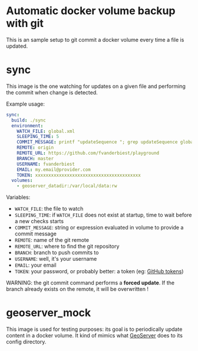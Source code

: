# Automatic docker volume backup with git

This is an sample setup to git commit a docker volume every time a file is updated.

# sync

This image is the one watching for updates on a given file and performing the commit when change is detected.

Example usage:
```yaml
sync:
  build: ./sync
  environment:
    WATCH_FILE: global.xml
    SLEEPING_TIME: 5
    COMMIT_MESSAGE: printf "updateSequence "; grep updateSequence global.xml|sed -e 's#.*ce>\(.*\)</up.*#\1#'
    REMOTE: origin
    REMOTE_URL: https://github.com/fvanderbiest/playground
    BRANCH: master
    USERNAME: fvanderbiest
    EMAIL: my.email@provider.com
    TOKEN: xxxxxxxxxxxxxxxxxxxxxxxxxxxxxxxxxxxxxxxx
  volumes:
    - geoserver_datadir:/var/local/data:rw
```

Variables:
 * `WATCH_FILE`: the file to watch
 * `SLEEPING_TIME`: if `WATCH_FILE` does not exist at startup, time to wait before a new checks starts
 * `COMMIT_MESSAGE`: string or expression evaluated in volume to provide a commit message 
 * `REMOTE`: name of the git remote
 * `REMOTE_URL`: where to find the git repository
 * `BRANCH`: branch to push commits to
 * `USERNAME`: well, it's your username
 * `EMAIL`: your email
 * `TOKEN`: your password, or probably better: a token (eg: [GitHub tokens](https://github.com/settings/tokens))

WARNING: the git commit command performs a **forced update**. If the branch already exists on the remote, it will be overwritten !


# geoserver_mock

This image is used for testing purposes: its goal is to periodically update content in a docker volume.
It kind of mimics what [GeoServer](http://geoserver.org/) does to its config directory.
